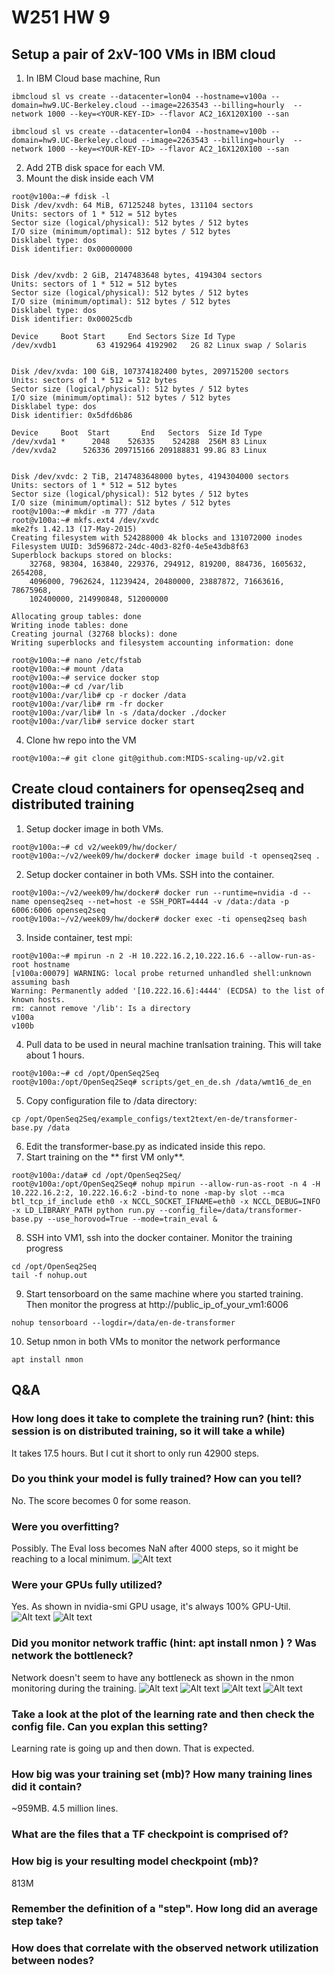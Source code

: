 # W251 HW 9

## Setup a pair of 2xV-100 VMs in IBM cloud
1. In IBM Cloud base machine, Run
```
ibmcloud sl vs create --datacenter=lon04 --hostname=v100a --domain=hw9.UC-Berkeley.cloud --image=2263543 --billing=hourly  --network 1000 --key=<YOUR-KEY-ID> --flavor AC2_16X120X100 --san

ibmcloud sl vs create --datacenter=lon04 --hostname=v100b --domain=hw9.UC-Berkeley.cloud --image=2263543 --billing=hourly  --network 1000 --key=<YOUR-KEY-ID> --flavor AC2_16X120X100 --san
```
2. Add 2TB disk space for each VM. 
3. Mount the disk inside each VM
```
root@v100a:~# fdisk -l
Disk /dev/xvdh: 64 MiB, 67125248 bytes, 131104 sectors
Units: sectors of 1 * 512 = 512 bytes
Sector size (logical/physical): 512 bytes / 512 bytes
I/O size (minimum/optimal): 512 bytes / 512 bytes
Disklabel type: dos
Disk identifier: 0x00000000


Disk /dev/xvdb: 2 GiB, 2147483648 bytes, 4194304 sectors
Units: sectors of 1 * 512 = 512 bytes
Sector size (logical/physical): 512 bytes / 512 bytes
I/O size (minimum/optimal): 512 bytes / 512 bytes
Disklabel type: dos
Disk identifier: 0x00025cdb

Device     Boot Start     End Sectors Size Id Type
/dev/xvdb1         63 4192964 4192902   2G 82 Linux swap / Solaris


Disk /dev/xvda: 100 GiB, 107374182400 bytes, 209715200 sectors
Units: sectors of 1 * 512 = 512 bytes
Sector size (logical/physical): 512 bytes / 512 bytes
I/O size (minimum/optimal): 512 bytes / 512 bytes
Disklabel type: dos
Disk identifier: 0x5dfd6b86

Device     Boot  Start       End   Sectors  Size Id Type
/dev/xvda1 *      2048    526335    524288  256M 83 Linux
/dev/xvda2      526336 209715166 209188831 99.8G 83 Linux


Disk /dev/xvdc: 2 TiB, 2147483648000 bytes, 4194304000 sectors
Units: sectors of 1 * 512 = 512 bytes
Sector size (logical/physical): 512 bytes / 512 bytes
I/O size (minimum/optimal): 512 bytes / 512 bytes
root@v100a:~# mkdir -m 777 /data
root@v100a:~# mkfs.ext4 /dev/xvdc
mke2fs 1.42.13 (17-May-2015)
Creating filesystem with 524288000 4k blocks and 131072000 inodes
Filesystem UUID: 3d596872-24dc-40d3-82f0-4e5e43db8f63
Superblock backups stored on blocks:
	32768, 98304, 163840, 229376, 294912, 819200, 884736, 1605632, 2654208,
	4096000, 7962624, 11239424, 20480000, 23887872, 71663616, 78675968,
	102400000, 214990848, 512000000

Allocating group tables: done
Writing inode tables: done
Creating journal (32768 blocks): done
Writing superblocks and filesystem accounting information: done

root@v100a:~# nano /etc/fstab
root@v100a:~# mount /data
root@v100a:~# service docker stop
root@v100a:~# cd /var/lib
root@v100a:/var/lib# cp -r docker /data
root@v100a:/var/lib# rm -fr docker
root@v100a:/var/lib# ln -s /data/docker ./docker
root@v100a:/var/lib# service docker start

```

4. Clone hw repo into the VM
```
root@v100a:~# git clone git@github.com:MIDS-scaling-up/v2.git
```

## Create cloud containers for openseq2seq and distributed training
1. Setup docker image in both VMs.
```
root@v100a:~# cd v2/week09/hw/docker/
root@v100a:~/v2/week09/hw/docker# docker image build -t openseq2seq .
```
2. Setup docker container in both VMs. SSH into the container. 
```
root@v100a:~/v2/week09/hw/docker# docker run --runtime=nvidia -d --name openseq2seq --net=host -e SSH_PORT=4444 -v /data:/data -p 6006:6006 openseq2seq
root@v100a:~/v2/week09/hw/docker# docker exec -ti openseq2seq bash
```
3. Inside container, test mpi: 
```
root@v100a:~# mpirun -n 2 -H 10.222.16.2,10.222.16.6 --allow-run-as-root hostname
[v100a:00079] WARNING: local probe returned unhandled shell:unknown assuming bash
Warning: Permanently added '[10.222.16.6]:4444' (ECDSA) to the list of known hosts.
rm: cannot remove '/lib': Is a directory
v100a
v100b
```
4. Pull data to be used in neural machine tranlsation training. This will take about 1 hours. 
```
root@v100a:~# cd /opt/OpenSeq2Seq
root@v100a:/opt/OpenSeq2Seq# scripts/get_en_de.sh /data/wmt16_de_en
```

5. Copy configuration file to /data directory: 
```
cp /opt/OpenSeq2Seq/example_configs/text2text/en-de/transformer-base.py /data
```

6. Edit the transformer-base.py as indicated inside this repo. 
7. Start training on the ** first VM only**. 
```
root@v100a:/data# cd /opt/OpenSeq2Seq/
root@v100a:/opt/OpenSeq2Seq# nohup mpirun --allow-run-as-root -n 4 -H 10.222.16.2:2, 10.222.16.6:2 -bind-to none -map-by slot --mca btl_tcp_if_include eth0 -x NCCL_SOCKET_IFNAME=eth0 -x NCCL_DEBUG=INFO -x LD_LIBRARY_PATH python run.py --config_file=/data/transformer-base.py --use_horovod=True --mode=train_eval &
```
8. SSH into VM1, ssh into the docker container. Monitor the training progress
```
cd /opt/OpenSeq2Seq
tail -f nohup.out
```
9. Start tensorboard on the same machine where you started training. Then monitor the progress at http://public_ip_of_your_vm1:6006
```
nohup tensorboard --logdir=/data/en-de-transformer
```
10. Setup nmon in both VMs to monitor the network performance
```
apt install nmon
```

## Q&A
### How long does it take to complete the training run? (hint: this session is on distributed training, so it will take a while)
It takes 17.5 hours. But I cut it short to only run 42900 steps. 

### Do you think your model is fully trained? How can you tell?
No. The score becomes 0 for some reason. 

### Were you overfitting?
Possibly. The Eval loss becomes NaN after 4000 steps, so it might be reaching to a local minimum.  ![Alt text](https://raw.githubusercontent.com/Yzchen1994/w251-hw9/master/Screen%20Shot%202020-06-29%20at%205.36.29%20PM.png)

### Were your GPUs fully utilized?
Yes. As shown in nvidia-smi GPU usage, it's always 100% GPU-Util. 
![Alt text](https://raw.githubusercontent.com/Yzchen1994/w251-hw9/master/v100a-gpu-1.png "V100a GPU Utilization")
![Alt text](https://raw.githubusercontent.com/Yzchen1994/w251-hw9/master/v100b-gpu-1.png "V100b GPU Utilization")

### Did you monitor network traffic (hint: apt install nmon ) ? Was network the bottleneck?
Network doesn't seem to have any bottleneck as shown in the nmon monitoring during the training. 
![Alt text](https://raw.githubusercontent.com/Yzchen1994/w251-hw9/master/v100a-network-1.png "V100a Network Utilization 1")
![Alt text](https://raw.githubusercontent.com/Yzchen1994/w251-hw9/master/v100a-network-2.png "V100a Network Utilization 2")
![Alt text](https://raw.githubusercontent.com/Yzchen1994/w251-hw9/master/v100b-network-1.png "V100a Network Utilization 1")
![Alt text](https://raw.githubusercontent.com/Yzchen1994/w251-hw9/master/v100b-network-2.png "V100a Network Utilization 2")

### Take a look at the plot of the learning rate and then check the config file. Can you explan this setting?
Learning rate is going up and then down. That is expected. 

### How big was your training set (mb)? How many training lines did it contain?
~959MB. 4.5 million lines. 

### What are the files that a TF checkpoint is comprised of?


### How big is your resulting model checkpoint (mb)?
813M

### Remember the definition of a "step". How long did an average step take?


### How does that correlate with the observed network utilization between nodes?
